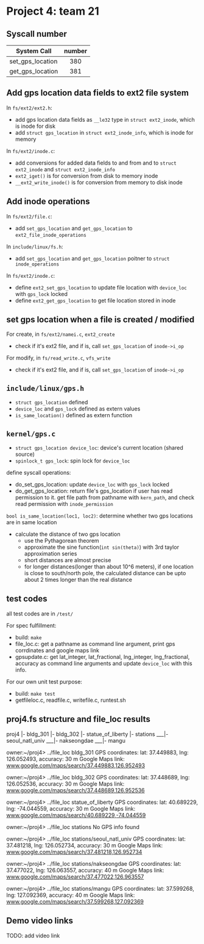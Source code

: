 # Project 4: team 21
## Syscall number

| System Call | number |
| -------- | :--------: |
| set_gps_location | 380 |
| get_gps_location | 381 |


## Add gps location data fields to ext2 file system

In `fs/ext2/ext2.h`:
- add gps location data fields as `__le32` type in `struct ext2_inode`, which is inode for disk
- add `struct gps_location` in `struct ext2_inode_info`, which is inode for memory

In `fs/ext2/inode.c`:
- add conversions for added data fields to and from and to `struct ext2_inode` and `struct ext2_inode_info`
- `ext2_iget()` is for conversion from disk to memory inode
- `__ext2_write_inode()` is for conversion from memory to disk inode

## Add inode operations

In `fs/ext2/file.c`:
- add `set_gps_location` and `get_gps_location` to `ext2_file_inode_operations`

In `include/linux/fs.h`:
- add `set_gps_location` and `get_gps_location` poitner to `struct inode_operations`

In `fs/ext2/inode.c`:
- define `ext2_set_gps_location` to update file location with `device_loc` with `gps_lock` locked
- define `ext2_get_gps_location` to get file location stored in inode

## set gps location when a file is created / modified

For create, in `fs/ext2/namei.c`, `ext2_create`
- check if it's ext2 file, and if is, call `set_gps_location` of `inode->i_op`

For modify, in `fs/read_write.c`, `vfs_write`
- check if it's ext2 file, and if is, call `set_gps_location` of `inode->i_op`

## `include/linux/gps.h`

- `struct gps_location` defined
- `device_loc` and `gps_lock` defined as extern values
- `is_same_location()` defined as extern function 

## `kernel/gps.c`
- `struct gps_location device_loc`: device's current location (shared source)
- `spinlock_t gps_lock`: spin lock for `device_loc`

define syscall operations:
- do_set_gps_location: update `device_loc` with `gps_lock` locked
- do_get_gps_location: return file's gps_location if user has read permission to it. get file path from pathname with `kern_path`, and check read permission with `inode_permission`

`bool is_same_location(loc1, loc2)`: determine whether two gps locations are in same location
- calculate the distance of two gps location
  - use the Pythagorean theorem
  - approximate the sine function(`int sin(theta)`) with 3rd taylor approximation series
  - short distances are almost precise
  - for longer distances(longer than about 10^6 meters), if one location is close to south/north pole, the calculated distance can be upto about 2 times longer than the real distance
  
## test codes

all test codes are in `/test/`

For spec fulfillment:
- build: `make`
- file_loc.c: get a pathname as command line argument, print gps corrdinates and google maps link
- gpsupdate.c: get lat_integer, lat_fractional, lng_integer, lng_fractional, accuracy as command line arguments and update `device_loc` with this info.

For our own unit test purpose:
- build: `make test`
- getfileloc.c, readfile.c, writefile.c, runtest.sh


## proj4.fs structure and file_loc results

proj4
|- bldg_301
|- bldg_302
|- statue_of_liberty
|- stations
___|- seoul_natl_univ
___|- nakseongdae
___|- mangu

owner:~/proj4> ../file_loc bldg_301
GPS coordinates: lat: 37.449883, lng: 126.052493, accuracy: 30 m
Google Maps link: www.google.com/maps/search/37.449883,126.952493

owner:~/proj4> ../file_loc bldg_302
GPS coordinates: lat: 37.448689, lng: 126.052536, accuracy: 30 m
Google Maps link: www.google.com/maps/search/37.448689,126.952536

owner:~/proj4> ../file_loc statue_of_liberty
GPS coordinates: lat: 40.689229, lng: -74.044559, accuracy: 30 m
Google Maps link: www.google.com/maps/search/40.689229,-74.044559

owner:~/proj4> ../file_loc stations
No GPS info found

owner:~/proj4> ../file_loc stations/seoul_natl_univ
GPS coordinates: lat: 37.481218, lng: 126.052734, accuracy: 30 m
Google Maps link: www.google.com/maps/search/37.481218,126.952734

owner:~/proj4> ../file_loc stations/nakseongdae
GPS coordinates: lat: 37.477022, lng: 126.063557, accuracy: 40 m
Google Maps link: www.google.com/maps/search/37.477022,126.963557

owner:~/proj4> ../file_loc stations/mangu
GPS coordinates: lat: 37.599268, lng: 127.092369, accuracy: 40 m
Google Maps link: www.google.com/maps/search/37.599268,127.092369

## Demo video links
TODO: add video link
